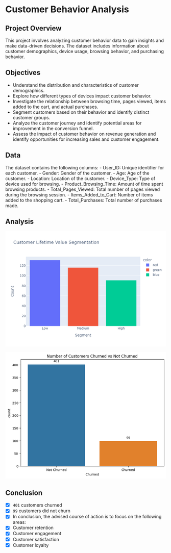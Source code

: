 # Customer Behavior Analysis

## Project Overview

This project involves analyzing customer behavior data to gain insights and make data-driven decisions. The dataset includes information about customer demographics, device usage, browsing behavior, and purchasing behavior.

## Objectives

-   Understand the distribution and characteristics of customer demographics.
-   Explore how different types of devices impact customer behavior.
-   Investigate the relationship between browsing time, pages viewed, items added to the cart, and actual purchases.
-   Segment customers based on their behavior and identify distinct customer groups.
-   Analyze the customer journey and identify potential areas for improvement in the conversion funnel.
-   Assess the impact of customer behavior on revenue generation and identify opportunities for increasing sales and customer engagement.

## Data

The dataset contains the following columns: - User_ID: Unique identifier for each customer. - Gender: Gender of the customer. - Age: Age of the customer. - Location: Location of the customer. - Device_Type: Type of device used for browsing. - Product_Browsing_Time: Amount of time spent browsing products. - Total_Pages_Viewed: Total number of pages viewed during the browsing session. - Items_Added_to_Cart: Number of items added to the shopping cart. - Total_Purchases: Total number of purchases made.

## Analysis

![](newplot.png)

![output](output.png)

## Conclusion

-   [x] `401` customers churned
-   [x] `99` customers did not churn
-   [x] In conclusion, the advised course of action is to focus on the following areas:
-   [x] Customer retention
-   [x] Customer engagement
-   [x] Customer satisfaction
-   [x] Customer loyalty